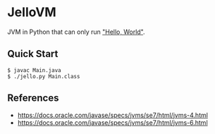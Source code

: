 # JelloVM

JVM in Python that can only run ["Hello, World"](https://en.wikipedia.org/wiki/%22Hello,_World!%22_program).

## Quick Start

```console
$ javac Main.java
$ ./jello.py Main.class
```

## References

- https://docs.oracle.com/javase/specs/jvms/se7/html/jvms-4.html
- https://docs.oracle.com/javase/specs/jvms/se7/html/jvms-6.html
